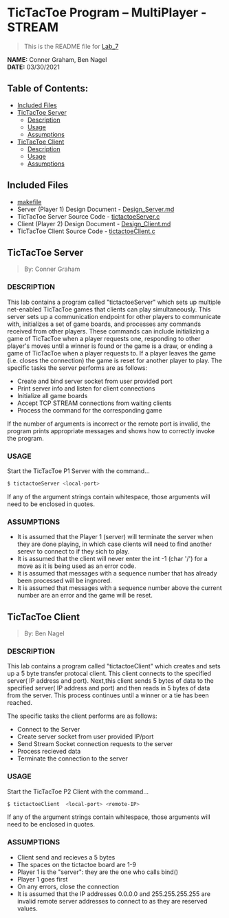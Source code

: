 # TicTacToe Program – MultiPlayer - STREAM
> This is the README file for [Lab_7](https://osu.instructure.com/courses/97443/files/27903206/download?download_frd=1)

**NAME:** Conner Graham, Ben Nagel  
**DATE:** 03/30/2021

## Table of Contents:
- [Included Files](#included-files)
- [TicTacToe Server](#tictactoe-server)
  - [Description](#description-server)
  - [Usage](#usage-server)
  - [Assumptions](#assumptions-server)
- [TicTacToe Client](#tictactoe-client)
  - [Description](#description-client)
  - [Usage](#usage-client)
  - [Assumptions](#assumptions-client)

## Included Files
- [makefile](https://github.com/CSE-5462-Spring-2021/assignment7-conner-ben/blob/main/makefile)
- Server (Player 1) Design Document - [Design_Server.md](https://github.com/CSE-5462-Spring-2021/assignment7-conner-ben/blob/main/Design_Server.md)
- TicTacToe Server Source Code - [tictactoeServer.c](https://github.com/CSE-5462-Spring-2021/assignment7-conner-ben/blob/main/tictactoeServer.c)
- Client (Player 2) Design Document - [Design_Client.md](https://github.com/CSE-5462-Spring-2021/assignment7-conner-ben/blob/main/Design_Client.md)
- TicTacToe Client Source Code - [tictactoeClient.c](https://github.com/CSE-5462-Spring-2021/assignment7-conner-ben/blob/main/tictactoeClient.c)

## TicTacToe Server
> By: Conner Graham

### DESCRIPTION <a name="description-server"></a>
This lab contains a program called "tictactoeServer" which sets up
multiple net-enabled TicTacToe games that clients can play simultaneously.
This server sets up a communication endpoint for other players to communicate
with, initializes a set of game boards, and processes any commands received
from other players. These commands can include initializing a game of TicTacToe
when a player requests one, responding to other player's moves until a
winner is found or the game is a draw, or ending a game of TicTacToe when a player
requests to. If a player leaves the game (i.e. closes the connection) the game is
reset for another player to play.
The specific tasks the server performs are as follows:
- Create and bind server socket from user provided port
- Print server info and listen for client connections
- Initialize all game boards
- Accept TCP STREAM connections from waiting clients
- Process the command for the corresponding game

If the number of arguments is incorrect or the remote port is
invalid, the program prints appropriate messages and shows how to
correctly invoke the program. 

### USAGE <a name="usage-server"></a>
Start the TicTacToe P1 Server with the command...
```sh
$ tictactoeServer <local-port>
```

If any of the argument strings contain whitespace, those
arguments will need to be enclosed in quotes.

### ASSUMPTIONS <a name="assumptions-server"></a>
- It is assumed that the Player 1 (server) will terminate the server
  when they are done playing, in which case clients will need to
  find another serevr to connect to if they sich to play.
- It is assumed that the client will never enter the int -1 (char '/')
  for a move as it is being used as an error code.
- It is assumed that messages with a sequence number that has already
  been processed will be ingnored.
- It is assumed that messages with a sequence number above the current
  number are an error and the game will be reset.

## TicTacToe Client
> By: Ben Nagel

### DESCRIPTION <a name="description-client"></a>
This lab contains a program called "tictactoeClient" which creates and sets up a 5 byte transfer protocal client. This client connects to the specified server( IP address and port). Next,this client sends 5 bytes of data to the specified server( IP address and port) and then reads in 5 bytes of data from the server. This process continues until a winner or a tie has been reached.

The specific tasks the client performs are as
follows:
- Connect to the Server
- Create server socket from user provided IP/port
- Send Stream Socket connection requests to the server
- Process recieved data
- Terminate the connection to the server

### USAGE <a name="usage-client"></a>
Start the TicTacToe P2 Client with the command...
```sh
$ tictactoeClient  <local-port> <remote-IP>
```

If any of the argument strings contain whitespace, those
arguments will need to be enclosed in quotes.

### ASSUMPTIONS <a name="assumptions-client"></a>
- Client send and recieves a 5 bytes 
- The spaces on the tictactoe board are 1-9
- Player 1 is the "server": they are the one who calls bind()   
- Player 1 goes first
- On any errors, close the connection 
- It is assumed that the IP addresses 0.0.0.0 and 255.255.255.255 are invalid remote server addresses to connect to as they are reserved values.
